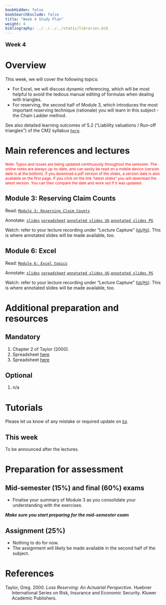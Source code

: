 ```yaml
---
bookHidden: false
bookSearchExclude: false
title: "Week 4 Study Plan"
weight: 4
bibliography: ../../../../static/libraries.bib
---
```


<p style="font-size:18px;font-weight:bold;">
Week 4
</p>

# Overview

This week, we will cover the following topics:

- For Excel, we will discuss dynamic referencing, which will be most helpful to avoid the tedious manual editing of formulas when dealing with triangles.
- For reserving, the second half of Module 3, which introduces the most important reserving technique (rationale) you will learn in this subject - the Chain Ladder method.

<!-- - Module 4, which is concerned with the calculation of IBNR claim amounts. -->
<!-- - There are some slides with the main elements, but a major component of the module is with two spreadsheets, which can be downloaded [here](https://canvas.lms.unimelb.edu.au/courses/191080/modules/items/5080918) and [here](https://canvas.lms.unimelb.edu.au/courses/191080/modules/items/5080919) -->

See also detailed learning outcomes of 5.2 (“Liability valuations / Run-off triangles”) of the CM2 syllabus [`here`](../../0-subject-guide/SILO).

# Main references and lectures

<p style="font-size:12px;color: rgb(255, 0, 0);">
Note: Typos and issues are being updated continuously throughout the semester. The online notes are always up-to-date, and can easily be read on a mobile device (version date is at the bottom). If you download a pdf version of the slides, a version date is also available on the first page. If you click on the link “latest slides” you will download the latest version. You can then compare the date and work out if it was updated.
</p>

## Module 3: Reserving Claim Counts

Read: [`Module 3: Reserving Claim Counts`](../../2-reserving/m3-reserving-claim-counts/)

Annotate: [`slides`](../../../output/24-Top-M3-lec.pdf) [`spreadsheet`](https://canvas.lms.unimelb.edu.au/courses/220261/modules/items/5987604) [`annotated slides UG`](https://canvas.lms.unimelb.edu.au/courses/183926/modules) [`annotated slides PG`](https://canvas.lms.unimelb.edu.au/courses/181779/modules)

Watch: refer to your lecture recording under “Lecture Capture” ([`UG`](https://canvas.lms.unimelb.edu.au/courses/183926/external_tools/701)/[`PG`](https://canvas.lms.unimelb.edu.au/courses/181779/external_tools/701)). This is where annotated slides will be made available, too.

## Module 6: Excel

Read: [`Module 6: Excel topics`](../../3-excel/m6-excel)

Annotate: [`slides`](../../../output/24-Top-M6-lec.pdf) [`spreadsheet`](https://canvas.lms.unimelb.edu.au/courses/220261/modules/items/6007589)
[`annotated slides UG`](https://canvas.lms.unimelb.edu.au/courses/183926/modules) [`annotated slides PG`](https://canvas.lms.unimelb.edu.au/courses/181779/modules)

Watch: refer to your lecture recording under “Lecture Capture” ([`UG`](https://canvas.lms.unimelb.edu.au/courses/183926/external_tools/701)/[`PG`](https://canvas.lms.unimelb.edu.au/courses/181779/external_tools/701)). This is where annotated slides will be made available, too.
<!-- ## Module 4 -->

<!-- Read: [``Module 4``](../../2-reserving/m4-reserving-claim-amounts/) -->
<!-- Annotate: [``slides``](../../../output/23-Top-M4-lec.pdf)  -->
<!-- Watch: refer to your lecture recording under "Lecture Capture" ([``UG``](https://canvas.lms.unimelb.edu.au/courses/153686/external_tools/701)/[``PG``](https://canvas.lms.unimelb.edu.au/courses/154246/external_tools/701)). This is where annotated slides will be made available, too. -->

# Additional preparation and resources

## Mandatory

1.  Chapter 2 of Taylor (2000).
2.  Spreadsheet [here](https://canvas.lms.unimelb.edu.au/courses/220261/modules/items/5987604)
3.  Spreadsheet [here](https://canvas.lms.unimelb.edu.au/courses/220261/modules/items/6007589)

<!-- 1. Chapter 3 of @Tay00. -->
<!-- 1. Spreadsheet [here](https://canvas.lms.unimelb.edu.au/courses/191080/modules/items/5080918) -->
<!-- 1. Spreadsheet [here](https://canvas.lms.unimelb.edu.au/courses/191080/modules/items/5080919) -->

## Optional

1.  n/a

# Tutorials

Please let us know of any mistake or required update on [`Ed`](https://canvas.lms.unimelb.edu.au/courses/220261/external_tools/5837?display=borderless).

<!-- ## Pre-Tutorial work -->
<!-- Please study those questions **before** the tutorial. -->
<!-- Pre-Tutorial exercises are available in the [``Pre-Tutorial book``](https://canvas.lms.unimelb.edu.au/courses/173733/modules/items/4464391), which already includes solutions. It is recommended to attempt the questions *before* looking at the solutions -->
<!-- ## Tutorial materials -->
<!-- Some questions have been especially selected for the tutorials. Students should review The [``Tutorial book``]() includes all questions for the whole semester already, but solutions will only be added sequentially at the end of each week, as we work our way through the set. -->
<!-- Note that solutions will be gradually added to that same document. Hence it is not recommended to print it, as it will regularly change (typos will also dynamically be corrected). -->

## This week

To be announced after the lectures.

<!-- Tutorial exercises in scope this week are  -->
<!-- - Pre-tutorials: 6.3.1 (`lookup1`), 6.3.2 (`array1`), as well as reviewing the lecture's spreadsheet and associated slides (ignore `\(f(i)\)` for now). -->
<!-- - Tutorials: 6.3.1 (`exposurexl1`) and 3.1.1 (`LRcountsxl1`). Note that 3.1.1 has to be replicated for three different data sets. It will take you a while to do all of them for the first time! Have the lecture spreadsheet next to it and try to replicate the steps. -->

# Preparation for assessment

## Mid-semester (15%) and final (60%) exams

<!-- install.packages("devtools") -->
<!-- devtools::install_github("hadley/emo") -->

- Finalise your summary of Module 3 as you consolidate your understanding with the exercises.

***Make sure you start preparing for the mid-semester exam***

## Assignment (25%)

- Nothing to do for now.
- The assignment will likely be made available in the second half of the subject.

# References

<div id="refs" class="references csl-bib-body hanging-indent" entry-spacing="0">

<div id="ref-Tay00" class="csl-entry">

Taylor, Greg. 2000. *Loss Reserving: An Actuarial Perspective*. Huebner International Series on Risk, Insurance and Economic Security. Kluwer Academic Publishers.

</div>

</div>
